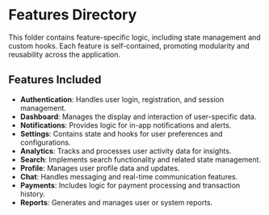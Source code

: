 # Features Directory

This folder contains feature-specific logic, including state management and custom hooks. Each feature is self-contained, promoting modularity and reusability across the application.

## Features Included
- **Authentication**: Handles user login, registration, and session management.
- **Dashboard**: Manages the display and interaction of user-specific data.
- **Notifications**: Provides logic for in-app notifications and alerts.
- **Settings**: Contains state and hooks for user preferences and configurations.
- **Analytics**: Tracks and processes user activity data for insights.
- **Search**: Implements search functionality and related state management.
- **Profile**: Manages user profile data and updates.
- **Chat**: Handles messaging and real-time communication features.
- **Payments**: Includes logic for payment processing and transaction history.
- **Reports**: Generates and manages user or system reports.
